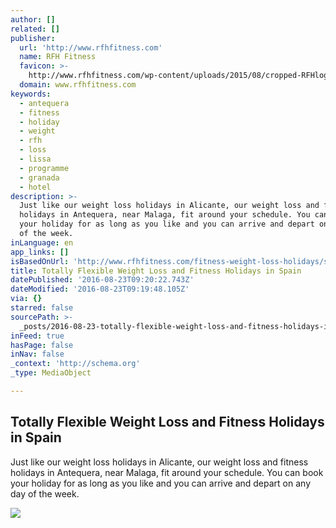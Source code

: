 ```yaml
---
author: []
related: []
publisher:
  url: 'http://www.rfhfitness.com'
  name: RFH Fitness
  favicon: >-
    http://www.rfhfitness.com/wp-content/uploads/2015/08/cropped-RFHlogo784x513-192x192.jpg
  domain: www.rfhfitness.com
keywords:
  - antequera
  - fitness
  - holiday
  - weight
  - rfh
  - loss
  - lissa
  - programme
  - granada
  - hotel
description: >-
  Just like our weight loss holidays in Alicante, our weight loss and fitness
  holidays in Antequera, near Malaga, fit around your schedule. You can book
  your holiday for as long as you like and you can arrive and depart on any day
  of the week.
inLanguage: en
app_links: []
isBasedOnUrl: 'http://www.rfhfitness.com/fitness-weight-loss-holidays/spain-antequera/'
title: Totally Flexible Weight Loss and Fitness Holidays in Spain
datePublished: '2016-08-23T09:20:22.743Z'
dateModified: '2016-08-23T09:19:48.105Z'
via: {}
starred: false
sourcePath: >-
  _posts/2016-08-23-totally-flexible-weight-loss-and-fitness-holidays-in-spain.md
inFeed: true
hasPage: false
inNav: false
_context: 'http://schema.org'
_type: MediaObject

---
```

<article style=""><h1>Totally Flexible Weight Loss and Fitness Holidays in Spain</h1><p>Just like our weight loss holidays in Alicante, our weight loss and fitness holidays in Antequera, near Malaga, fit around your schedule. You can book your holiday for as long as you like and you can arrive and depart on any day of the week.</p><img src="http://www.rfhfitness.com/wp-content/uploads/2015/05/slider-sub-antequera.jpg" /></article>